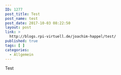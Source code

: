 ```yaml
---
ID: 1277
post_title: Test
post_name: test
post_date: 2017-10-03 08:22:50
layout: post
link: >
  http://blogs.rpi-virtuell.de/joachim-happel/test/
published: true
tags: [ ]
categories:
  - Allgemein
---
```

Test